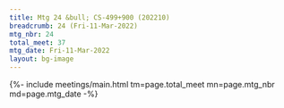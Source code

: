 ```yaml
---
title: Mtg 24 &bull; CS-499+900 (202210)
breadcrumb: 24 (Fri-11-Mar-2022)
mtg_nbr: 24
total_meet: 37
mtg_date: Fri-11-Mar-2022
layout: bg-image
---
```


{%- include meetings/main.html
    tm=page.total_meet
    mn=page.mtg_nbr
    md=page.mtg_date
-%}
